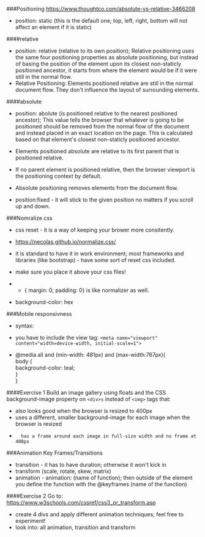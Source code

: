 ###Positioning
https://www.thoughtco.com/absolute-vs-relative-3466208

- position: static (this is the default one; top, left, right, bottom will not affect an element if it is static)

####relative
- position: relative (relative to its own position); Relative positioning uses the same four positioning properties as absolute positioning, but instead of basing the position of the element upon its closest non-staticly positioned ancestor, it starts from where the element would be if it were still in the normal flow.
- Relative Positioning: Elements positioned relative are still in the normal document flow. They don't influence the layout of surrounding elements.  

####absolute
- position: abolute (is positioned relative to the nearest positioned ancestor); This value tells the browser that whatever is going to be positioned should be removed from the normal flow of the document and instead placed in an exact location on the page. This is calculated based on that element's closest non-staticly positioned ancestor.  
-  Elements positioned absolute are relative to its first parent that is positioned relative. 
-  If no parent element is positioned relative, then the browser viewport is the positioning context by default.
-  Absolute positioning removes elements from the document flow.


- position:fixed - it will stick to the given position no matters if you scroll up and down.



###Nomralize.css

- css reset  - it is a way of keeping your brower more consitently. 
- https://necolas.github.io/normalize.css/
- it is standard to have it in work environment; most frameworks and libraries (like bootstrap) - have some sort of reset css included.
- make sure you place it above your css files!
- * { margin: 0; padding: 0} is like normalizer as well.

- background-color: hex

###Mobile responsivness
- syntax:
- you have to include the view tag:	`<meta name="viewport" content="width=device-width, initial-scale=1">`

- @media all and (min-width: 481px) and (max-width:767px){  
	 body {  
		background-color: teal;  
	}  
}

####Exercise 1
Build an image gallery using floats and the CSS background-image property on `<div>s` instead of `<img>` tags that:  
-  also looks good when the browser is resized to 400px  
-    uses a different, smaller background-image for each image when the browser is resized  
-       has a frame around each image in full-size width and no frame at 400px

###Animation Key Frames/Transitions
- transition - it has to have duration; otherwise it won't kick in
- transform (scale, rotate, skew, matrix)
- animation  - animation: (name of function); then outside of the element you define the function with the @keyframes (name of the function)

####Exercise 2
Go to:
https://www.w3schools.com/cssref/css3_pr_transform.asp
- create 4 divs and apply different animation techniques; feel free to experiment!
- look into: all animation, transition and transform

 







